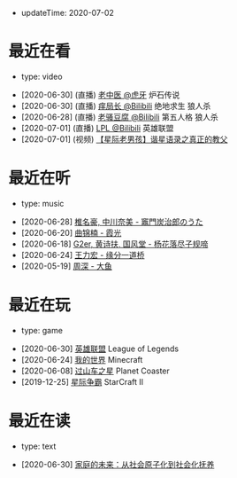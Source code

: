 - updateTime: 2020-07-02

# 最近在看

- type: video

* [2020-06-30] (直播) [老中医 @虎牙](https://www.huya.com/lastpriest) 炉石传说
* [2020-06-30] (直播) [痒局长 @Bilibili](https://live.bilibili.com/528) 绝地求生 狼人杀
* [2020-06-28] (直播) [老骚豆腐 @Bilibili](https://live.bilibili.com/462) 第五人格 狼人杀
* [2020-07-01] (直播) [LPL @Bilibili](https://live.bilibili.com/6) 英雄联盟
* [2020-07-01] (视频) [【星际老男孩】谐星语录之真正的教父](https://www.bilibili.com/video/BV1zi4y1G7Vn)

# 最近在听

- type: music

* [2020-06-28] [椎名豪, 中川奈美 - 竈門炭治郎のうた](https://y.qq.com/n/yqq/song/001jyikY2o3FrL.html)
* [2020-06-20] [曲锦楠 - 霞光](https://y.qq.com/n/yqq/song/003p3ky81zgV0H.html)
* [2020-06-18] [G2er, 黄诗扶, 国风堂 - 杨花落尽子规啼](https://music.163.com/#/song?id=1375935067)
* [2020-06-24] [王力宏 - 缘分一道桥](https://y.qq.com/n/yqq/song/004NXwuk36ixAW.html)
* [2020-05-19] [周深 - 大鱼](https://y.qq.com/n/yqq/song/004OQ5Mt0EmEzv.html)

# 最近在玩

- type: game

* [2020-06-30] [英雄联盟](https://lol.qq.com) League of Legends
* [2020-06-24] [我的世界](https://mc.163.com) Minecraft
* [2020-06-08] [过山车之星](https://store.steampowered.com/app/493340/Planet_Coaster) Planet Coaster
* [2019-12-25] [星际争霸](https://sc2.blizzard.cn) StarCraft II

# 最近在读

- type: text

* [2020-06-30] [家庭的未来：从社会原子化到社会化抚养](https://mp.weixin.qq.com/s/mI_zTi8xFIYoZVlY6oQJtw)